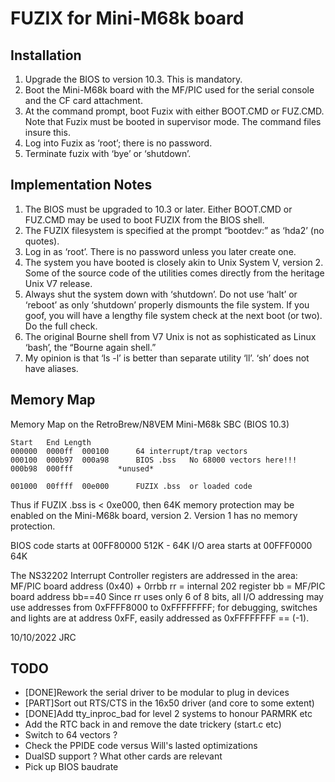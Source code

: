 # FUZIX for Mini-M68k board

## Installation

1.  Upgrade the BIOS to version 10.3.  This is mandatory.
4.  Boot the Mini-M68k board with the MF/PIC used for the serial console and the CF card attachment.
5.  At the command prompt, boot Fuzix with either BOOT.CMD or FUZ.CMD.  Note that Fuzix must be booted in supervisor mode.  The command files insure this.
6.  Log into Fuzix as ‘root’; there is no password.
7.  Terminate fuzix with ‘bye’ or ‘shutdown’.

## Implementation Notes

1.  The BIOS must be upgraded to 10.3 or later.  Either BOOT.CMD or FUZ.CMD may be used to boot FUZIX from the BIOS shell.  
2.  The FUZIX filesystem is specified at the prompt “bootdev:” as ‘hda2’ (no quotes).
3.  Log in as ‘root’.  There is no password unless you later create one.
4.  The system you have booted is closely akin to Unix System V, version 2.  Some of the source code of the utilities comes directly from the heritage Unix V7 release.
5.  Always shut the system down with ‘shutdown’.  Do not use ‘halt’ or ‘reboot’ as only ‘shutdown’ properly dismounts the file system.  If you goof, you will have a lengthy file system check at the next boot (or two).  Do the full check.
6.  The original Bourne shell from V7 Unix is not as sophisticated as Linux ‘bash’, the “Bourne again shell.” 
7.  My opinion is that ‘ls -l’ is better than separate utility ‘ll’.  ‘sh’ does not have aliases.

## Memory Map

Memory Map on the RetroBrew/N8VEM Mini-M68k SBC (BIOS 10.3)

````
Start	End	Length
000000	0000ff	000100		64 interrupt/trap vectors
000100	000b97	000a98		BIOS .bss   No 68000 vectors here!!!
000b98	000fff			*unused*

001000	00ffff	00e000		FUZIX .bss  or loaded code
````

Thus if FUZIX .bss is < 0xe000, then 64K memory protection may be enabled on
the Mini-M68k board, version 2.  Version 1 has no memory protection.

BIOS code starts at 00FF80000	512K - 64K
 I/O area starts at 00FFF0000	64K

The NS32202 Interrupt Controller registers are addressed in the area:
	MF/PIC board address (0x40) + 0rrbb
	rr = internal 202 register
	bb = MF/PIC board address bb==40
Since rr uses only 6 of 8 bits, all I/O addressing may use addresses
from 0xFFFF8000 to 0xFFFFFFFF; for debugging, switches and lights are at
address 0xFF, easily addressed as 0xFFFFFFFF == (-1).

10/10/2022 JRC

## TODO
- [DONE]Rework the serial driver to be modular to plug in devices
- [PART]Sort out RTS/CTS in the 16x50 driver (and core to some extent)
- [DONE]Add tty_inproc_bad for level 2 systems to honour PARMRK etc
- Add the RTC back in and remove the date trickery (start.c etc)
- Switch to 64 vectors ?
- Check the PPIDE code versus Will's lasted optimizations
- DualSD support ? What other cards are relevant
- Pick up BIOS baudrate
